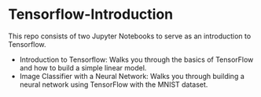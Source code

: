# Tensorflow-Introduction

This repo consists of two Jupyter Notebooks to serve as an introduction to Tensorflow.
- Introduction to Tensorflow: Walks you through the basics of TensorFlow and how to build a simple linear model.
- Image Classifier with a Neural Network: Walks you through building a neural network using TensorFlow with the MNIST dataset.

